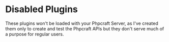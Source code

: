 # Disabled Plugins

These plugins won't be loaded with your Phpcraft Server, as I've created them only to create and test the Phpcraft APIs but they don't serve much of a purpose for regular users.
